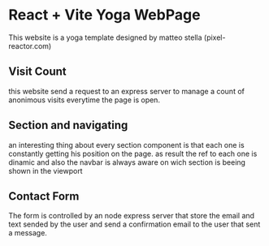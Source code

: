 # React + Vite Yoga WebPage

This website is a yoga template designed by matteo stella (pixel-reactor.com)

## Visit Count 
this website send a request to an express server to manage a count of anonimous visits everytime the page is open.


## Section and navigating 

an interesting thing about every section component is that each one is constantly getting his position on the page.
as result the ref to each one is dinamic and also the navbar is always aware on wich section is beeing shown in the viewport

## Contact Form 

The form is controlled by an node express server that store the email and text sended by the user and send a confirmation email to the user that sent a message.
